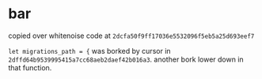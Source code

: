 # bar

copied over whitenoise code at `2dcfa50f9ff17036e5532096f5eb5a25d693eef7`

`let migrations_path = {` was borked by cursor in `2dffd64b9539995415a7cc68aeb2daef42b016a3`. another bork lower down in that function.

